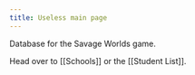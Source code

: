 ```yaml
---
title: Useless main page
---
```

Database for the Savage Worlds game.

Head over to [[Schools]] or the [[Student List]].